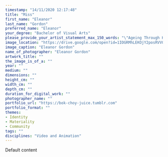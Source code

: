 ```yaml
---
timestamp: "14/11/2020 12:17:48"
title: "Miss"
first_name: "Eleanor"
last_name: "Gordon"
preferred_name: "Eleanor"
your_degree: "Bachelor of Visual Arts"
please_provide_your_artist_statement_max_150_words: "\"Ageing Through Hands\" is an artwork made by Eleanor Gordon using Photoshop, that outlines how life is experienced through hands. It explores the development and recession of fine motor skills through time, and how objects and appearances change through time. The work uses Photoshop for the 2D animation, and the clips are edited using Premiere Pro. Eleanor uses rotoscoping for referencing of fingers and hand movements. The work was made over a period of months."
image_location: "https://drive.google.com/open?id=1IOGRMhLEKOjY2posRVV04TVuQBMBs_gr"
image_caption: "Eleanor Gordon"
name_of_photographer: "Eleanor Gordon"
artwork_title: ""
the_image_is_of_a: ""
year: ""
medium: ""
dimensions: ""
height_cm: ""
width_cm: ""
depth_cm: ""
duration_for_digital_work: ""
photographer_name: ""
portfolio_url: "https://bok-choy-juice.tumblr.com"
portfolio_format: ""
themes:
- Identity
- Materiality
- Community
tags: ""
disciplines: "Video and Animation"
---
```


Default content